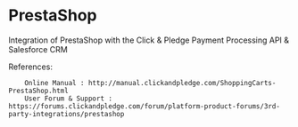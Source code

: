 PrestaShop
==========

Integration of PrestaShop with the Click & Pledge Payment Processing API & Salesforce CRM

References:

        Online Manual : http://manual.clickandpledge.com/ShoppingCarts-PrestaShop.html
        User Forum & Support : https://forums.clickandpledge.com/forum/platform-product-forums/3rd-party-integrations/prestashop
